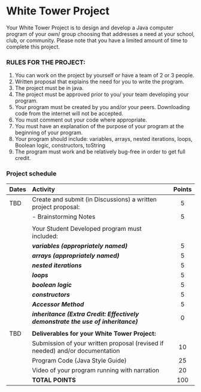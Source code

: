 # White Tower Project
  
Your White Tower Project is to design and develop a Java computer program of your own/ group choosing that addresses a need at your school, club, or community.   Please note that you have a limited amount of time to complete this project. 

### RULES FOR THE PROJECT:
1) You can work on the project by yourself or have a team of 2 or 3 people.
2) Written proposal that explains the need for you to write the program.
3) The project must be in java.
4) The project must be approved prior to you/ your team developing your program.
5) Your program must be created by you and/or your peers.  Downloading code from the internet will not be accepted.
6) You must comment out your code where appropriate.
7) You must have an explanation of the purpose of your program at the beginning of your program.
8) Your program should include: variables, arrays, nested iterations, loops, Boolean logic, constructors, toString
9) The program must work and be relatively bug-free in order to get full credit.
 

### Project schedule
| Dates | Activity | Points |
| :--- | :--- | :---: |
| TBD | Create and submit (in Discussions) a written project proposal: | 5 |
|  | -  Brainstorming Notes | 5 |
|    |
|  |Your Student Developed program must included: |   |
|  | ***variables (appropriately named)*** | 5 |
|  | ***arrays (appropriately named)*** | 5 |
|  | ***nested iterations*** | 5 |
|  | ***loops*** | 5 |
|  | ***boolean logic*** | 5 |
|  | ***constructors*** | 5 |
|  | ***Accessor Method*** | 5 |
|  | ***inheritance (Extra Credit:  Effectively demonstrate the use of inheritance)*** | 0 |
|    |
| TBD | **Deliverables for your White Tower Project:** |  |
|  | Submission of your written proposal (revised if needed) and/or documentation | 10 |
|  | Program Code (Java Style Guide)  | 25 |
|  | Video of your program running with narration | 20 |
|  | **TOTAL POINTS** | 100 |

